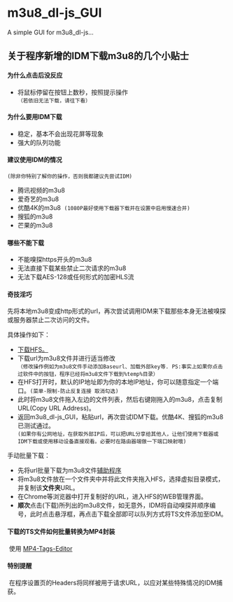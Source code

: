 # m3u8_dl-js_GUI
A simple GUI for m3u8_dl-js...


## 关于程序新增的IDM下载m3u8的几个小贴士
#### 为什么点击后没反应
* 将鼠标停留在按钮上数秒，按照提示操作  
`（若依旧无法下载，请往下看）`
#### 为什么要用IDM下载
* 稳定，基本不会出现花屏等现象
* 强大的队列功能
#### 建议使用IDM的情况

`(除非你特别了解你的操作，否则我都建议先尝试IDM)`
* 腾讯视频的m3u8
* 爱奇艺的m3u8
* 优酷4K的m3u8  `(1080P最好使用下载器下载并在设置中启用慢速合并)`
* 搜狐的m3u8
* 芒果的m3u8

#### 哪些不能下载
* 不能嗅探https开头的m3u8
* 无法直接下载某些禁止二次请求的m3u8
* 无法下载AES-128或任何形式的加密HLS流
#### **奇技淫巧**
先将本地m3u8变成http形式的url，再次尝试调用IDM来下载那些本身无法被嗅探或服务器禁止二次访问的文件。

具体操作如下：
* [下载HFS。](http://www.rejetto.com/hfs/?f=dl)
* 下载url为m3u8文件并进行适当修改  
`（修改操作例如为m3u8文件手动添加Baseurl、加载外部key等. PS:事实上如果你点击过软件中的按钮，程序已经将m3u8文件下载到%temp%目录）`
* 在HFS打开时，默认的IP地址即为你的本地IP地址，你可以随意指定一个端口。`(菜单-限制-防止反复连接 取消勾选)`
* 此时将m3u8文件拖入左边的文件列表，然后右键刚拖入的m3u8，点击复制URL(Copy URL Address)。
* 返回m3u8_dl-js_GUI，粘贴url，再次尝试IDM下载。优酷4K、搜狐的m3u8已测试通过。  
`(如果你有公网地址，在获取外部IP后，可以把URL分享给其他人，让他们使用下载器或IDM下载或使用移动设备直接观看。必要时在路由器端做一下端口映射哦)`

手动批量下载：
* 先将url批量下载为m3u8文件[辅助程序](https://github.com/nilaoda/m3u8_dl-js_GUI/releases/download/v0.3.0/m3u8.exe)
* 将m3u8文件放在一个文件夹中并将此文件夹拖入HFS，选择虚拟目录模式，并复制该**文件夹**URL。
* 在Chrome等浏览器中打开复制好的URL，进入HFS的WEB管理界面。
* **顺次**点击(下载)所列出的m3u8文件，如无意外，IDM将自动嗅探并顺序编号，此时点击悬浮框，再点击下载全部即可以队列方式将TS文件添加至IDM。
#### 下载的TS文件如何批量转换为MP4封装
  使用 [MP4-Tags-Editor](https://github.com/nilaoda/MP4-Tags-Editor/releases)
#### 特别提醒
  在程序设置页的Headers将同样被用于请求URL，以应对某些特殊情况的IDM捕获。
